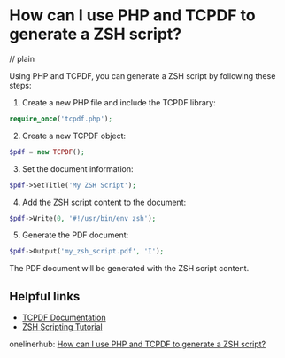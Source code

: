 # How can I use PHP and TCPDF to generate a ZSH script?
// plain

Using PHP and TCPDF, you can generate a ZSH script by following these steps:

1. Create a new PHP file and include the TCPDF library:
```php
require_once('tcpdf.php');
```
2. Create a new TCPDF object:
```php
$pdf = new TCPDF();
```
3. Set the document information:
```php
$pdf->SetTitle('My ZSH Script');
```
4. Add the ZSH script content to the document:
```php
$pdf->Write(0, '#!/usr/bin/env zsh');
```
5. Generate the PDF document:
```php
$pdf->Output('my_zsh_script.pdf', 'I');
```

The PDF document will be generated with the ZSH script content.

## Helpful links
- [TCPDF Documentation](https://tcpdf.org/docs.php)
- [ZSH Scripting Tutorial](https://www.tutorialspoint.com/zsh/index.htm)

onelinerhub: [How can I use PHP and TCPDF to generate a ZSH script?](https://onelinerhub.com/php-tcpdf/how-can-i-use-php-and-tcpdf-to-generate-a-zsh-script)